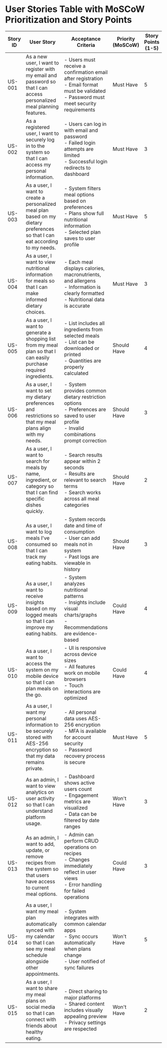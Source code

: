 # User Stories Table with MoSCoW Prioritization and Story Points

| Story ID | User Story | Acceptance Criteria | Priority (MoSCoW) | Story Points (1-5) |
|----------|------------|---------------------|-------------------|-------------------|
| US-001 | As a new user, I want to register with my email and password so that I can access personalized meal planning features. | - Users must receive a confirmation email after registration<br>- Email format must be validated<br>- Password must meet security requirements | Must Have | 5 |
| US-002 | As a registered user, I want to securely log in to the system so that I can access my personal information. | - Users can log in with email and password<br>- Failed login attempts are limited<br>- Successful login redirects to dashboard | Must Have | 3 |
| US-003 | As a user, I want to create a personalized meal plan based on my dietary preferences so that I can eat according to my needs. | - System filters meal options based on preferences<br>- Plans show full nutritional information<br>- Selected plan saves to user profile | Must Have | 5 |
| US-004 | As a user, I want to view nutritional information for meals so that I can make informed dietary choices. | - Each meal displays calories, macronutrients, and allergens<br>- Information is clearly formatted<br>- Nutritional data is accurate | Must Have | 3 |
| US-005 | As a user, I want to generate a shopping list from my meal plan so that I can easily purchase required ingredients. | - List includes all ingredients from selected meals<br>- List can be downloaded or printed<br>- Quantities are properly calculated | Should Have | 4 |
| US-006 | As a user, I want to set my dietary preferences and restrictions so that my meal plans align with my needs. | - System provides common dietary restriction options<br>- Preferences are saved to user profile<br>- Invalid combinations prompt correction | Should Have | 3 |
| US-007 | As a user, I want to search for meals by name, ingredient, or category so that I can find specific dishes quickly. | - Search results appear within 2 seconds<br>- Results are relevant to search terms<br>- Search works across all meal categories | Should Have | 2 |
| US-008 | As a user, I want to log meals I've consumed so that I can track my eating habits. | - System records date and time of consumption<br>- User can add meals not in system<br>- Past logs are viewable in history | Should Have | 3 |
| US-009 | As a user, I want to receive insights based on my logged meals so that I can improve my eating habits. | - System analyzes nutritional patterns<br>- Insights include visual charts/graphs<br>- Recommendations are evidence-based | Could Have | 4 |
| US-010 | As a user, I want to access the system on my mobile device so that I can plan meals on the go. | - UI is responsive across device sizes<br>- All features work on mobile browsers<br>- Touch interactions are optimized | Could Have | 4 |
| US-011 | As a user, I want my personal information to be securely stored with AES-256 encryption so that my data remains private. | - All personal data uses AES-256 encryption<br>- MFA is available for account security<br>- Password recovery process is secure | Must Have | 5 |
| US-012 | As an admin, I want to view analytics on user activity so that I can understand platform usage. | - Dashboard shows active users count<br>- Engagement metrics are visualized<br>- Data can be filtered by date ranges | Won't Have | 3 |
| US-013 | As an admin, I want to add, update, or remove recipes from the system so that users have access to current meal options. | - Admin can perform CRUD operations on recipes<br>- Changes immediately reflect in user views<br>- Error handling for failed operations | Could Have | 3 |
| US-014 | As a user, I want my meal plan automatically synced with my calendar so that I can see my meal schedule alongside other appointments. | - System integrates with common calendar apps<br>- Sync occurs automatically when plans change<br>- User notified of sync failures | Won't Have | 5 |
| US-015 | As a user, I want to share my meal plans on social media so that I can connect with friends about healthy eating. | - Direct sharing to major platforms<br>- Shared content includes visually appealing preview<br>- Privacy settings are respected | Won't Have | 2 |
